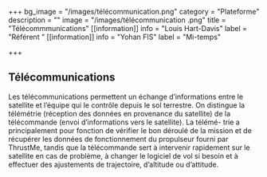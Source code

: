 +++
bg_image = "/images/télécommunication.png"
category = "Plateforme"
description = ""
image = "/images/télécommunication .png"
title = "Télécommmunications"
[[information]]
info = "Louis Hart-Davis"
label = "Référent "
[[information]]
info = "Yohan FIS"
label = "Mi-temps"

+++
## Télécommunications

Les télécommunications permettent un échange d’informations entre le satellite et l’équipe qui le contrôle depuis le sol terrestre. On distingue la télémétrie (réception des données en provenance du satellite) de la télécommande (envoi d’informations vers le satellite). La télémé- trie a principalement pour fonction de vérifier le bon déroulé de la mission et de récupérer les données de fonctionnement du propulseur fourni par ThrustMe, tandis que la télécommande sert à intervenir rapidement sur le satellite en cas de problème, à changer le logiciel de vol si besoin et à effectuer des ajustements de trajectoire, d’altitude ou d’attitude.